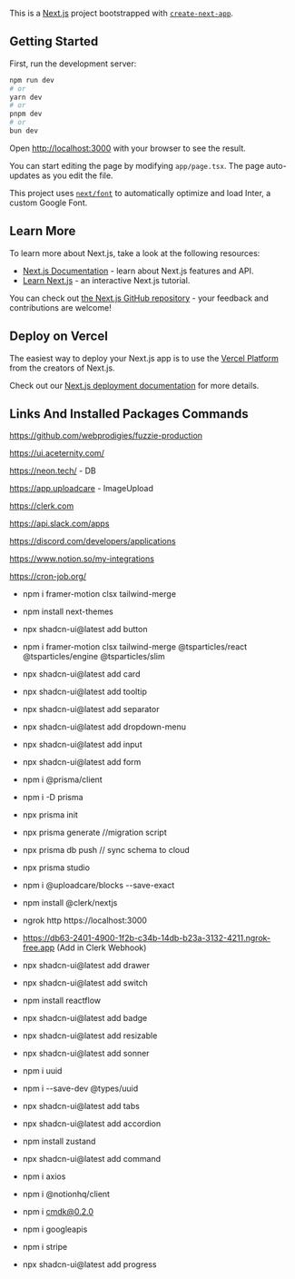 This is a [Next.js](https://nextjs.org/) project bootstrapped with [`create-next-app`](https://github.com/vercel/next.js/tree/canary/packages/create-next-app).

## Getting Started

First, run the development server:

```bash
npm run dev
# or
yarn dev
# or
pnpm dev
# or
bun dev
```

Open [http://localhost:3000](http://localhost:3000) with your browser to see the result.

You can start editing the page by modifying `app/page.tsx`. The page auto-updates as you edit the file.

This project uses [`next/font`](https://nextjs.org/docs/basic-features/font-optimization) to automatically optimize and load Inter, a custom Google Font.

## Learn More

To learn more about Next.js, take a look at the following resources:

- [Next.js Documentation](https://nextjs.org/docs) - learn about Next.js features and API.
- [Learn Next.js](https://nextjs.org/learn) - an interactive Next.js tutorial.

You can check out [the Next.js GitHub repository](https://github.com/vercel/next.js/) - your feedback and contributions are welcome!

## Deploy on Vercel

The easiest way to deploy your Next.js app is to use the [Vercel Platform](https://vercel.com/new?utm_medium=default-template&filter=next.js&utm_source=create-next-app&utm_campaign=create-next-app-readme) from the creators of Next.js.

Check out our [Next.js deployment documentation](https://nextjs.org/docs/deployment) for more details.

## Links And Installed Packages Commands

https://github.com/webprodigies/fuzzie-production

https://ui.aceternity.com/

https://neon.tech/ - DB

https://app.uploadcare - ImageUpload

https://clerk.com

https://api.slack.com/apps

https://discord.com/developers/applications

https://www.notion.so/my-integrations

https://cron-job.org/


- npm i framer-motion clsx tailwind-merge
- npm install next-themes
- npx shadcn-ui@latest add button
- npm i framer-motion clsx tailwind-merge @tsparticles/react @tsparticles/engine @tsparticles/slim
- npx shadcn-ui@latest add card
- npx shadcn-ui@latest add tooltip
- npx shadcn-ui@latest add separator
- npx shadcn-ui@latest add dropdown-menu
- npx shadcn-ui@latest add input
- npx shadcn-ui@latest add form
- npm i @prisma/client
- npm i -D prisma
- npx prisma init
- npx prisma generate //migration script
- npx prisma db push // sync schema to cloud
- npx prisma studio
- npm i @uploadcare/blocks --save-exact
- npm install @clerk/nextjs
- ngrok http https://localhost:3000
- https://db63-2401-4900-1f2b-c34b-14db-b23a-3132-4211.ngrok-free.app (Add in Clerk Webhook)

- npx shadcn-ui@latest add drawer
- npx shadcn-ui@latest add switch
- npm install reactflow
- npx shadcn-ui@latest add badge
- npx shadcn-ui@latest add resizable
- npx shadcn-ui@latest add sonner
- npm i uuid
- npm i --save-dev @types/uuid
- npx shadcn-ui@latest add tabs
- npx shadcn-ui@latest add accordion
- npm install zustand
- npx shadcn-ui@latest add command
- npm i axios
- npm i @notionhq/client
- npm i cmdk@0.2.0
- npm i googleapis
- npm i stripe
- npx shadcn-ui@latest add progress